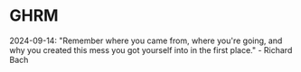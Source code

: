 # GHRM

2024-09-14: "Remember where you came from, where you're going, and why you created this mess you got yourself into in the first place." - Richard Bach
